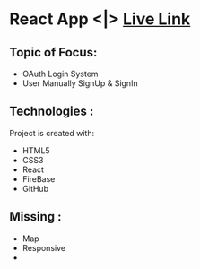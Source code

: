 # React App <|> [Live Link](https://local-riders-bd.web.app) 

## Topic of Focus:
- OAuth Login System
- User Manually SignUp & SignIn

## Technologies :
Project is created with:
* HTML5 
* CSS3
* React 
* FireBase
* GitHub

## Missing :
* Map
* Responsive
* 
